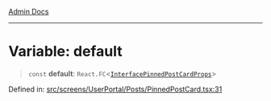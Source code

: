 [Admin Docs](/)

***

# Variable: default

> `const` **default**: `React.FC`\<[`InterfacePinnedPostCardProps`](../interfaces/InterfacePinnedPostCardProps.md)\>

Defined in: [src/screens/UserPortal/Posts/PinnedPostCard.tsx:31](https://github.com/PalisadoesFoundation/talawa-admin/blob/main/src/screens/UserPortal/Posts/PinnedPostCard.tsx#L31)
